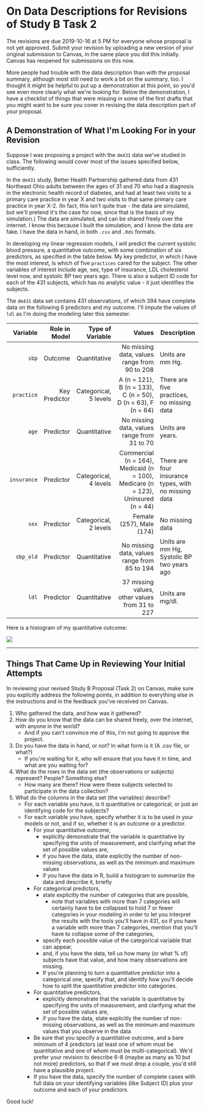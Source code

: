 # On Data Descriptions for Revisions of Study B Task 2

The revisions are due 2019-10-16 at 5 PM for everyone whose proposal is not yet approved. Submit your revision by uploading a new version of your original submission to Canvas, in the same place you did this initially. Canvas has reopened for submissions on this now.

More people had trouble with the data description than with the proposal summary, although most still need to work a bit on the summary, too. I thought it might be helpful to put up a demonstration at this point, so you'd see even more clearly what we're looking for. Below the demonstration, I have a checklist of things that were missing in some of the first drafts that you might want to be sure you cover in revising the data description part of your proposal.

## A Demonstration of What I'm Looking For in your Revision

Suppose I was proposing a project with the `dm431` data we've studied in class. The following would cover most of the issues specified below, sufficiently.

In the `dm431` study, Better Health Partnership gathered data from 431 Northeast Ohio adults between the ages of 31 and 70 who had a diagnosis in the electronic health record of diabetes, and had at least two visits to a primary care practice in year X and two visits to that same primary care practice in year X-2. (In fact, this isn't quite true - the data are simulated, but we'll pretend it's the case for now, since that is the basis of my simulation.) The data are simulated, and can be shared freely over the internet. I know this because I built the simulation, and I know the data are fake. I have the data in hand, in both `.csv` and `.Rds` formats.

In developing my linear regression models, I will predict the current systolic blood pressure, a quantitative outcome, with some combination of six predictors, as specified in the table below. My key predictor, in which I have the most interest, is which of five `practices` cared for the subject. The other variables of interest include age, sex, type of insurance, LDL cholesterol level now, and systolic BP two years ago. There is also a subject ID code for each of the 431 subjects, which has no analytic value - it just identifies the subjects.

The `dm431` data set contains 431 observations, of which 394 have complete data on the following 6 predictors and my outcome. I'll impute the values of `ldl` as I'm doing the modeling later this semester.

Variable | Role in Model | Type of Variable | Values | Description
--------: | ----------: | ----------: | -----------: | --------------------------------------
`sbp` | Outcome | Quantitative | No missing data, values range from 90 to 208 | Units are mm Hg.
`practice` | Key Predictor | Categorical, 5 levels | A (n = 121), B (n = 133), C (n = 50), D (n = 63), F (n = 64) | There are five practices, no missing data
`age` | Predictor | Quantitative | No missing data, values range from 31 to 70 | Units are years.
`insurance` | Predictor | Categorical, 4 levels | Commercial (n = 164), Medicaid (n = 100), Medicare (n = 123), Uninsured (n = 44) | There are four insurance types, with no missing data
`sex` | Predictor | Categorical, 2 levels | Female (257), Male (174) | No missing data
`sbp_old` | Predictor | Quantitative | No missing data, values range from 85 to 194 | Units are mm Hg, Systolic BP two years ago
`ldl` | Predictor | Quantitative | 37 missing values, other values from 31 to 227 | Units are mg/dl. 

Here is a histogram of my quantitative outcome:

![](https://github.com/THOMASELOVE/2019-431/blob/master/PROJECT/hist_sbp.png)

------------

## Things That Came Up in Reviewing Your Initial Attempts

In reviewing your revised Study B Proposal (Task 2) on Canvas, make sure you explicitly address the following points, in addition to everything else in the instructions and in the feedback you've received on Canvas.

1. Who gathered the data, and how was it gathered?
2. How do you know that the data can be shared freely, over the internet, with anyone in the world?
    - And if you can't convince me of this, I'm not going to approve the project.
3. Do you have the data in hand, or not? In what form is it (A .csv file, or what?) 
    - If you're waiting for it, who will ensure that you have it in time, and what are you waiting for?
4. What do the rows in the data set (the observations or subjects) represent? People? Something else? 
    - How many are there? How were these subjects selected to participate in the data collection?
5. What do the columns in the data set (the variables) describe?
    - For each variable you have, is it quantitative or categorical, or just an identifying code for the subjects? 
    - For each variable you have, specify whether it is to be used in your models or not, and if so, whether it is an outcome or a predictor.
        - For your quantitative outcome,
            - explicitly demonstrate that the variable is quantitative by specifying the units of measurement, and clarifying what the set of possible values are,
            - if you have the data, state explicitly the number of non-missing observations, as well as the minimum and maximum values
            - if you have the data in R, build a histogram to summarize the data and describe it, briefly
        - For categorical predictors,
            - state explicitly the number of categories that are possible, 
                - note that variables with more than 7 categories will certainly have to be collapsed to hold 7 or fewer categories in your modeling in order to let you interpret the results with the tools you'll have in 431, so if you have a variable with more than 7 categories, mention that you'll have to collapse some of the categories,
            - specify each possible value of the categorical variable that can appear,
            - and, if you have the data, tell us how many (or what % of) subjects have that value, and how many observations are missing.
            - If you're planning to turn a quantitative predictor into a categorical one, specify that, and identify how you'll decide how to split the quantitative predictor into categories.
        - For quantitative predictors,
            - explicitly demonstrate that the variable is quantitative by specifying the units of measurement, and clarifying what the set of possible values are,
            - if you have the data, state explicitly the number of non-missing observations, as well as the minimum and maximum values that you observe in the data
        - Be sure that you specify a quantitative outcome, and a bare minimum of 4 predictors (at least one of whom must be quantitative and one of whom must be multi-categorical). We'd prefer your revision to describe 6-8 (maybe as many as 10 but not more) predictors, so that if we must drop a couple, you'd still have a plausible project.
        - If you have the data, specify the number of complete cases with full data on your identifying variables (like Subject ID) plus your outcome and each of your predictors.

Good luck!
